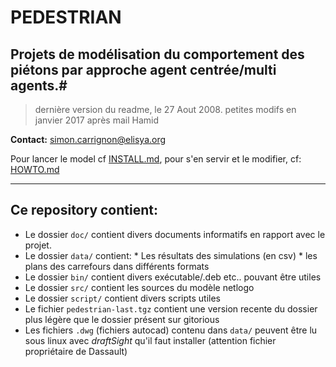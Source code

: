 PEDESTRIAN
==========

Projets de modélisation du comportement des piétons par approche agent centrée/multi agents.#
-----------------------

> dernière version du readme, le 27 Aout 2008.
> petites modifs en janvier 2017 après mail Hamid


**Contact:** simon.carrignon@elisya.org

Pour lancer le model cf [INSTALL.md](INSTALL.md), pour s'en servir et le modifier, cf: [HOWTO.md](HOWTO.md)

---

Ce repository contient:
------------------------------

* Le dossier `doc/` contient divers documents informatifs en rapport avec le projet.
* Le dossier `data/` contient:
       * Les résultats des simulations (en csv)
       * les plans des carrefours dans différents formats
* Le dossier `bin/` contient divers exécutable/.deb etc.. pouvant être utiles
* Le dossier `src/` contient les sources du modèle netlogo 
* Le dossier `script/` contient divers scripts utiles
* Le fichier `pedestrian-last.tgz` contient une version recente du dossier plus légère que le dossier présent sur gitorious
* Les fichiers `.dwg` (fichiers autocad) contenu dans `data/` peuvent être lu sous linux avec *draftSight* qu'il faut installer (attention fichier propriétaire de Dassault)



